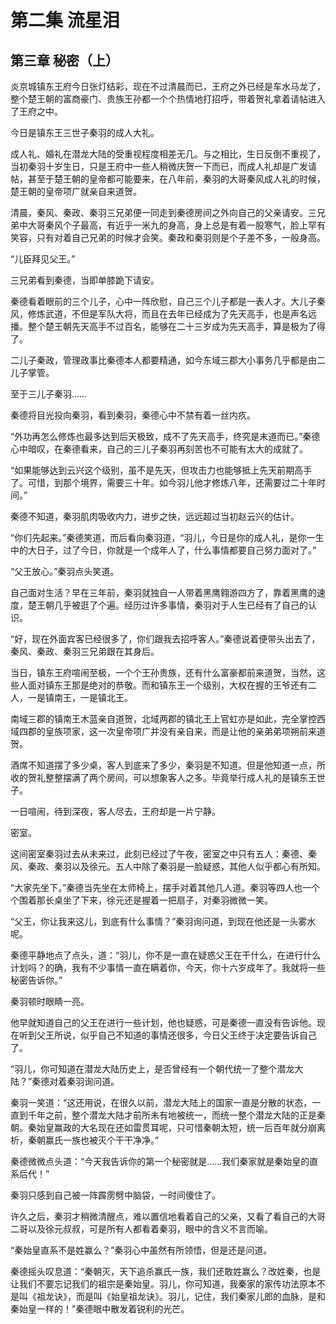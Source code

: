 # 第二集 流星泪

## 第三章 秘密（上）

炎京城镇东王府今日张灯结彩，现在不过清晨而已，王府之外已经是车水马龙了，整个楚王朝的富商豪门、贵族王孙都一个个热情地打招呼，带着贺礼拿着请帖进入了王府之中。

今日是镇东王三世子秦羽的成人大礼。

成人礼、婚礼在潜龙大陆的受重视程度相差无几。与之相比，生日反倒不重视了，当初秦羽十岁生日，只是王府中一些人稍微庆贺一下而已，而成人礼却是广发请帖，甚至于楚王朝的皇帝都可能要来，在八年前，秦羽的大哥秦风成人礼的时候，楚王朝的皇帝项广就亲自来道贺。

清晨，秦风、秦政、秦羽三兄弟便一同走到秦德房间之外向自己的父亲请安。三兄弟中大哥秦风个子最高，有近乎一米九的身高，身上总是有着一股寒气，脸上罕有笑容，只有对着自己兄弟的时候才会笑。秦政和秦羽则是个子差不多，一般身高。

“儿臣拜见父王。”

三兄弟看到秦德，当即单膝跪下请安。

秦德看着眼前的三个儿子，心中一阵欣慰，自己三个儿子都是一表人才。大儿子秦风，修炼武道，不但是军队大将，而且在去年已经成为了先天高手，也是声名远播。整个楚王朝先天高手不过百名，能够在二十三岁成为先天高手，算是极为了得了。

二儿子秦政，管理政事比秦德本人都要精通，如今东域三郡大小事务几乎都是由二儿子掌管。

至于三儿子秦羽……

秦德将目光投向秦羽，看到秦羽，秦德心中不禁有着一丝内疚。

“外功再怎么修炼也最多达到后天极致，成不了先天高手，终究是末道而已。”秦德心中暗叹，在秦德看来，自己的三儿子秦羽再刻苦也不可能有太大的成就了。

“如果能够达到云兴这个级别，虽不是先天，但攻击力也能够抵上先天前期高手了。可惜，到那个境界，需要三十年。如今羽儿他才修炼八年，还需要过二十年时间。”

秦德不知道，秦羽肌肉吸收内力，进步之快，远远超过当初赵云兴的估计。

“你们先起来。”秦德笑道，而后看向秦羽道，“羽儿，今日是你的成人礼，是你一生中的大日子，过了今日，你就是一个成年人了，什么事情都要自己努力面对了。”

“父王放心。”秦羽点头笑道。

自己面对生活？早在三年前，秦羽就独自一人带着黑鹰翱游四方了，靠着黑鹰的速度，楚王朝几乎被逛了个遍。经历过许多事情，秦羽对于人生已经有了自己的认识。

“好，现在外面宾客已经很多了，你们跟我去招呼客人。”秦德说着便带头出去了，秦风、秦政、秦羽三兄弟跟在其身后。

当日，镇东王府喧闹至极，一个个王孙贵族，还有什么富豪都前来道贺，当然，这些人面对镇东王那是绝对的恭敬。而和镇东王一个级别，大权在握的王爷还有二人，一是镇南王，一是镇北王。

南域三郡的镇南王木蓝亲自道贺，北域两郡的镇北王上官虹亦是如此，完全掌控西域四郡的皇族项家，这一次皇帝项广并没有亲自来，而是让他的亲弟弟项朔前来道贺。

酒席不知道摆了多少桌，客人到底来了多少，秦羽是不知道。但是他知道一点，所收的贺礼整整摆满了两个房间，可以想象客人之多。毕竟举行成人礼的是镇东王世子。

一日喧闹，待到深夜，客人尽去，王府却是一片宁静。

密室。

这间密室秦羽过去从未来过，此刻已经过了午夜，密室之中只有五人：秦德、秦风、秦政、秦羽以及徐元。五人中除了秦羽是一脸疑惑，其他人似乎都心有所知。

“大家先坐下。”秦德当先坐在太师椅上，摆手对着其他几人道。秦羽等四人也一个个围着那长桌坐了下来，徐元还是握着一把扇子，对秦羽微微一笑。

“父王，你让我来这儿，到底有什么事情？”秦羽询问道，到现在他还是一头雾水呢。

秦德平静地点了点头，道：“羽儿，你不是一直在疑惑父王在干什么，在进行什么计划吗？的确，我有不少事情一直在瞒着你，今天，你十六岁成年了。我就将一些秘密告诉你。”

秦羽顿时眼睛一亮。

他早就知道自己的父王在进行一些计划，他也疑惑，可是秦德一直没有告诉他。现在听到父王所说，似乎自己不知道的事情还很多，今日父王终于决定要告诉自己了。

“羽儿，你可知道在潜龙大陆历史上，是否曾经有一个朝代统一了整个潜龙大陆？”秦德对着秦羽询问道。

秦羽一笑道：“这还用说，在很久以前，潜龙大陆上的国家一直是分散的状态，一直到千年之前，整个潜龙大陆才前所未有地被统一，而统一整个潜龙大陆的正是秦朝。秦始皇赢政的大名现在还如雷贯耳呢，只可惜秦朝太短，统一后百年就分崩离析，秦朝赢氏一族也被灭个干干净净。”

秦德微微点头道：“今天我告诉你的第一个秘密就是……我们秦家就是秦始皇的直系后代！”

秦羽只感到自己被一阵霹雳劈中脑袋，一时间傻住了。

许久之后，秦羽才稍微清醒点，难以置信地看着自己的父亲，又看了看自己的大哥二哥以及徐元叔叔，可是所有人都看着秦羽，眼中的含义不言而喻。

“秦始皇直系不是姓赢么？”秦羽心中虽然有所领悟，但是还是问道。

秦德摇头叹息道：“秦朝灭，天下追杀赢氏一族，我们还敢姓赢么？改姓秦，也是让我们不要忘记我们的祖宗是秦始皇。羽儿，你可知道，我秦家的家传功法原本不是叫《祖龙诀》，而是叫《始皇祖龙诀》。羽儿，记住，我们秦家儿郎的血脉，是和秦始皇一样的！”秦德眼中散发着锐利的光芒。
